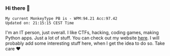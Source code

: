 ### Hi there 👋
<!-- PB START -->
```
My current MonkeyType PB is - WPM:94.21 Acc:97.42
Updated on: 21:15:15 CEST Time
```
<!-- PB END -->
I'm an IT person, just overall. I like CTFs, hacking, coding games, making Python apps. Just a lot of stuff.
You can check out my website [here](https://skill3472.github.io/).
I will probably add some interesting stuff here, when I get the idea to do so. Take care ❤️
